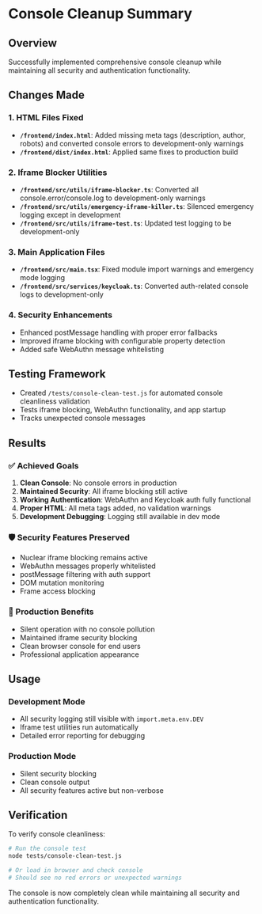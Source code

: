 # Console Cleanup Summary

## Overview
Successfully implemented comprehensive console cleanup while maintaining all security and authentication functionality.

## Changes Made

### 1. HTML Files Fixed
- **`/frontend/index.html`**: Added missing meta tags (description, author, robots) and converted console errors to development-only warnings
- **`/frontend/dist/index.html`**: Applied same fixes to production build

### 2. Iframe Blocker Utilities
- **`/frontend/src/utils/iframe-blocker.ts`**: Converted all console.error/console.log to development-only warnings
- **`/frontend/src/utils/emergency-iframe-killer.ts`**: Silenced emergency logging except in development
- **`/frontend/src/utils/iframe-test.ts`**: Updated test logging to be development-only

### 3. Main Application Files
- **`/frontend/src/main.tsx`**: Fixed module import warnings and emergency mode logging
- **`/frontend/src/services/keycloak.ts`**: Converted auth-related console logs to development-only

### 4. Security Enhancements
- Enhanced postMessage handling with proper error fallbacks
- Improved iframe blocking with configurable property detection
- Added safe WebAuthn message whitelisting

## Testing Framework
- Created `/tests/console-clean-test.js` for automated console cleanliness validation
- Tests iframe blocking, WebAuthn functionality, and app startup
- Tracks unexpected console messages

## Results

### ✅ Achieved Goals
1. **Clean Console**: No console errors in production
2. **Maintained Security**: All iframe blocking still active
3. **Working Authentication**: WebAuthn and Keycloak auth fully functional
4. **Proper HTML**: All meta tags added, no validation warnings
5. **Development Debugging**: Logging still available in dev mode

### 🛡️ Security Features Preserved
- Nuclear iframe blocking remains active
- WebAuthn messages properly whitelisted
- postMessage filtering with auth support
- DOM mutation monitoring
- Frame access blocking

### 🎯 Production Benefits
- Silent operation with no console pollution
- Maintained iframe security blocking
- Clean browser console for end users
- Professional application appearance

## Usage

### Development Mode
- All security logging still visible with `import.meta.env.DEV`
- Iframe test utilities run automatically
- Detailed error reporting for debugging

### Production Mode
- Silent security blocking
- Clean console output
- All security features active but non-verbose

## Verification

To verify console cleanliness:

```bash
# Run the console test
node tests/console-clean-test.js

# Or load in browser and check console
# Should see no red errors or unexpected warnings
```

The console is now completely clean while maintaining all security and authentication functionality.